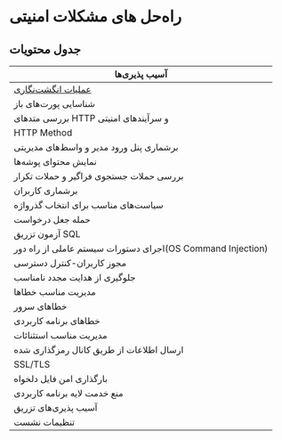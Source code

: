 # راه‌حل های مشکلات امنیتی 
## جدول محتویات


| آسیب پذیری‌ها      | 
| ----------- |
| [عملیات انگشت‌نگاری](https://github.com/Fire-Null/Security-solutions/tree/main/Finger%20Printing)|
|شناسایی پورت‌های باز|
|بررسی متدهای HTTP و سرآیندهای امنیتی|
|HTTP Method|
|برشماری پنل ورود مدیر و واسط‌های مدیریتی|
|نمایش محتوای پوشه‌ها|
|بررسی حملات جستجوی فراگیر و حملات تکرار|
|برشماری کاربران|
|سیاست‌های مناسب برای انتخاب گذرواژه|
|حمله جعل درخواست|
|آزمون تزریق SQL|
|اجرای دستورات سیستم عاملی از راه دور(OS Command Injection)|
|مجوز کاربران-کنترل دسترسی|
|جلوگیری از هدایت مجدد نامناسب|
|مدیریت مناسب خطاها|
|خطاهای سرور|
|خطاهای برنامه کاربردی|
|مدیریت مناسب استثنائات|
|ارسال اطلاعات از طریق کانال رمزگذاری شده|
|SSL/TLS|
|بارگذاری امن فایل دلخواه|
|منع خدمت لایه برنامه کاربردی|
|آسیب پذیری‌های تزریق|
|تنظیمات نشست|
